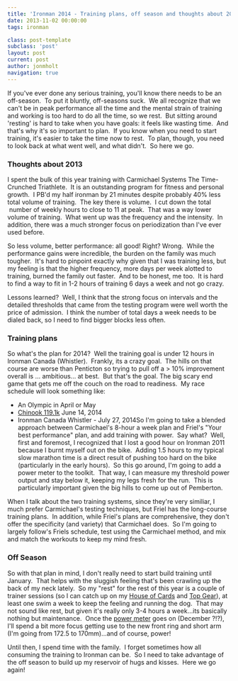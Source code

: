 ```yaml
---
title: 'Ironman 2014 - Training plans, off season and thoughts about 2013'
date: 2013-11-02 00:00:00 
tags: ironman

class: post-template
subclass: 'post'
layout: post
current: post
author: jonmholt
navigation: true
---
```

If you've ever done any serious training, you'll know there needs to be an off-season. &nbsp;To put it bluntly, off-seasons suck. &nbsp;We all recognize that we can't be in peak performance all the time and the mental strain of training and working is too hard to do all the time, so we rest. &nbsp;But sitting around 'resting' is hard to take when you have goals: it feels like wasting time. &nbsp;And that's why it's so important to plan. &nbsp;If you know when you need to start training, it's easier to take the time now to rest. &nbsp;To plan, though, you need to look back at what went well, and what didn't. &nbsp;So here we go.

<a name="more"></a>

### Thoughts about 2013

I spent the bulk of this year training with Carmichael Systems&nbsp;The Time-Crunched Triathlete. &nbsp;It is an outstanding program for fitness and personal growth. &nbsp;I PB'd my half ironman by 21 minutes despite probably 40% less total volume of training. &nbsp;The key there is volume. &nbsp;I cut down the total &nbsp;number of weekly hours to close to 11 at peak. &nbsp;That was a way lower volume of training. &nbsp;What went up was the frequency and the intensity. &nbsp;In addition, there was a much stronger focus on periodization than I've ever used before. 

So less volume, better performance: all good! Right? Wrong. &nbsp;While the performance gains were incredible, the burden on the family was much tougher. &nbsp;It's hard to pinpoint exactly why given that I was training less, but my feeling is that the higher frequency, more days per week alotted to training, burned the family out faster. &nbsp;And to be honest, me too. &nbsp;It is hard to find a way to fit in 1-2 hours of training 6 days a week and not go crazy.

Lessons learned? &nbsp;Well, I think that the strong focus on intervals and the detailed thresholds that came from the testing program were well worth the price of admission. &nbsp;I think the number of total days a week needs to be dialed back, so I need to find bigger blocks less often.

### Training plans
So what's the plan for 2014? &nbsp;Well the training goal is under 12 hours in Ironman Canada (Whistler). &nbsp;Frankly, its a crazy goal. &nbsp;The hills on that course are worse than Penticton so trying to pull off a &gt; 10% improvement overall is ... ambitious... at best. &nbsp;But that's the goal. The big scary end game that gets me off the couch on the road to readiness. &nbsp;My race schedule will look something like:

*   An Olympic in April or May
*   [Chinook 119.1k](http://chinookhalf.com/races/119-1-distance/)&nbsp;June 14, 2014
*   Ironman Canada Whistler - July 27, 2014So I'm going to take a blended approach between Carmichael's 8-hour a week plan and Friel's "Your best performance" plan, and add training with power. &nbsp;Say what? &nbsp;Well, first and foremost, I recognized that I lost a good hour on Ironman 2011 because I burnt myself out on the bike. &nbsp;Adding 1.5 hours to my typical slow marathon time is a direct result of pushing too hard on the bike (particularly in the early hours). &nbsp;So this go around, I'm going to add a power meter to the toolkit. &nbsp;That way, I can measure my threshold power output and stay below it, keeping my legs fresh for the run. &nbsp;This is particularly important given the big hills to come up out of Pemberton.

When I talk about the two training systems, since they're very similiar, I much prefer Carmichael's testing techniques, but Friel has the long-course training plans. &nbsp;In addition, while Friel's plans are comprehensive, they don't offer the specificity (and variety) that Carmichael does. &nbsp;So I'm going to largely follow's Friels schedule, test using the Carmichael method, and mix and match the workouts to keep my mind fresh.

### Off Season
So with that plan in mind, I don't really need to start build training until January. &nbsp;That helps with the sluggish feeling that's been crawling up the back of my neck lately. &nbsp;So my "rest" for the rest of this year is a couple of trainer sessions (so I can catch up on my [House of Cards](http://www.imdb.com/title/tt1856010/) and [Top Gear](http://www.imdb.com/title/tt1628033/)), at least one swim a week to keep the feeling and running the dog. &nbsp;That may not sound like rest, but given it's really only 3-4 hours a week...its basically nothing but maintenance. &nbsp;Once the [power meter](http://www.stagescycling.com/) goes on (December ?!?), I'll spend a bit more focus getting use to the new front ring and short arm (I'm going from 172.5 to 170mm)...and of course, power!

Until then, I spend time with the family. &nbsp;I forget sometimes how all consuming the training to Ironman can be. &nbsp;So I need to take advantage of the off season to build up my reservoir of hugs and kisses. &nbsp;Here we go again!
